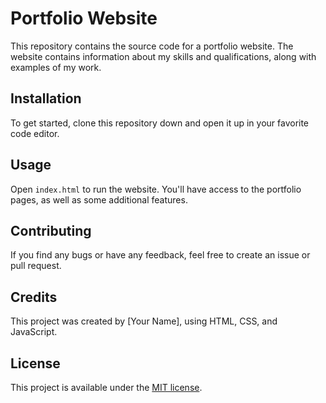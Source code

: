 # Portfolio Website

This repository contains the source code for a portfolio website. The website contains information about my skills and qualifications, along with examples of my work.

## Installation

To get started, clone this repository down and open it up in your favorite code editor.

## Usage

Open `index.html` to run the website. You'll have access to the portfolio pages, as well as some additional features.

## Contributing

If you find any bugs or have any feedback, feel free to create an issue or pull request. 

## Credits

This project was created by [Your Name], using HTML, CSS, and JavaScript. 

## License

This project is available under the [MIT license](LICENSE).
